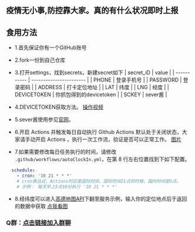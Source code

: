 ## 疫情无小事,防控靠大家。真的有什么状况即时上报

## 食用方法

- 1.首先保证你有一个GitHub账号

- 2.fork一份到自己仓库

- 3.打开settings，找到secrets，新建secret如下
| secret_iD   | value                   |
| ----------- | ----------------------- |
| PHONE       | 登录手机号              |
| PASSWORD    | 登录密码                |
| ADDRESS     | 打卡定位地址            |
| LAT         | 纬度                    |
| LNG         | 经度                    |
| DEVICETOKEN | 你抓包得到的devicetoken |
| SCKEY       | sever酱                 |
- 4.DEVICETOKEN获取方法。
[操作视频](https://mp.weixin.qq.com/s/9ww2373nxj3JyV4o1VAvAw)

- 5.sever酱使用参见[官网](http://sc.ftqq.com/3.version)。

- 6.开启 Actions 并触发每日自动执行
Github Actions 默认处于关闭状态，大家请手动开启 Actions ，执行一次工作流，验证是否可以正常工作。
[图片](https://s3.ax1x.com/2021/01/27/sxz1IJ.png)

- 7.如果需要修改每日任务执行的时间，请修改 `.github/workflows/autoClockIn.yml`，在第 8 行左右位置找到下如下配置。

```yml
  schedule:
    - cron: '10 21 * * *'
    # cron表达式，Actions时区是国际时间，国际时间21点的时候，国内时间是5点。
    # 示例： 每天早上5点10分执行 '10 21 * * *'
```

- 8.经纬度可以进入[高德地图API](https://developer.amap.com/api/webservice/guide/api/georegeo#geo)下翻至服务示例，输入你的定位地点后于返回的数据中获取
[点我看图](https://s3.ax1x.com/2021/01/28/y9Ml5Q.png)

### Q群：[点击链接加入群聊](https://jq.qq.com/?_wv=1027&k=oCdISxo1)
